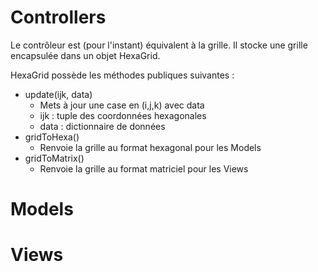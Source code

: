 # Controllers

Le contrôleur est (pour l'instant) équivalent à la grille. Il stocke une grille encapsulée dans un objet HexaGrid.

HexaGrid possède les méthodes publiques suivantes :

+ update(ijk, data)
  + Mets à jour une case en (i,j,k) avec data
  + ijk : tuple des coordonnées hexagonales
  + data : dictionnaire de données
+ gridToHexa()
  + Renvoie la grille au format hexagonal pour les Models
+ gridToMatrix()
  + Renvoie la grille au format matriciel pour les Views

# Models

# Views
